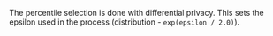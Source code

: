 The percentile selection is done with differential privacy. This sets the epsilon used in the process (distribution - `exp(epsilon / 2.0)`).